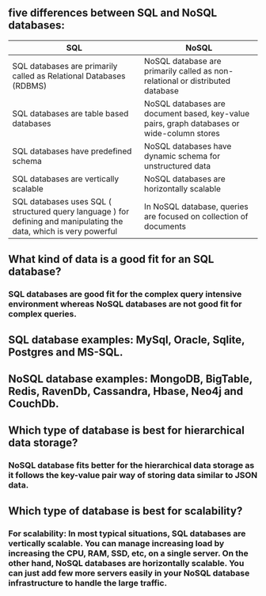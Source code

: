 ##  five differences between SQL and NoSQL databases:
|    SQL        |     NoSQL    |
|---------------|--------------|
|SQL databases are primarily called as Relational Databases (RDBMS)|NoSQL database are primarily called as non-relational or distributed database|
|SQL databases are table based databases |NoSQL databases are document based, key-value pairs, graph databases or wide-column stores|
|SQL databases have predefined schema|NoSQL databases have dynamic schema for unstructured data|
|SQL databases are vertically scalable| NoSQL databases are horizontally scalable|
|SQL databases uses SQL ( structured query language ) for defining and manipulating the data, which is very powerful|In NoSQL database, queries are focused on collection of documents|


## What kind of data is a good fit for an SQL database?
### SQL databases are good fit for the complex query intensive environment whereas NoSQL databases are not good fit for complex queries.

## SQL database examples: MySql, Oracle, Sqlite, Postgres and MS-SQL.
## NoSQL database examples: MongoDB, BigTable, Redis, RavenDb, Cassandra, Hbase, Neo4j and CouchDb.

## Which type of database is best for hierarchical data storage?
### NoSQL database fits better for the hierarchical data storage as it follows the key-value pair way of storing data similar to JSON data.

## Which type of database is best for scalability?
### For scalability: In most typical situations, SQL databases are vertically scalable. You can manage increasing load by increasing the CPU, RAM, SSD, etc, on a single server. On the other hand, NoSQL databases are horizontally scalable. You can just add few more servers easily in your NoSQL database infrastructure to handle the large traffic.

